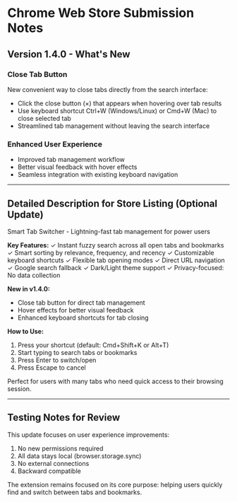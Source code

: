 # Chrome Web Store Submission Notes

## Version 1.4.0 - What's New

### Close Tab Button
New convenient way to close tabs directly from the search interface:
- Click the close button (×) that appears when hovering over tab results
- Use keyboard shortcut Ctrl+W (Windows/Linux) or Cmd+W (Mac) to close selected tab
- Streamlined tab management without leaving the search interface

### Enhanced User Experience
- Improved tab management workflow
- Better visual feedback with hover effects
- Seamless integration with existing keyboard navigation

---

## Detailed Description for Store Listing (Optional Update)

Smart Tab Switcher - Lightning-fast tab management for power users

**Key Features:**
✓ Instant fuzzy search across all open tabs and bookmarks
✓ Smart sorting by relevance, frequency, and recency
✓ Customizable keyboard shortcuts
✓ Flexible tab opening modes
✓ Direct URL navigation
✓ Google search fallback
✓ Dark/Light theme support
✓ Privacy-focused: No data collection

**New in v1.4.0:**
- Close tab button for direct tab management
- Hover effects for better visual feedback
- Enhanced keyboard shortcuts for tab closing

**How to Use:**
1. Press your shortcut (default: Cmd+Shift+K or Alt+T)
2. Start typing to search tabs or bookmarks
3. Press Enter to switch/open
4. Press Escape to cancel

Perfect for users with many tabs who need quick access to their browsing session.

---

## Testing Notes for Review

This update focuses on user experience improvements:
1. No new permissions required
2. All data stays local (browser.storage.sync)
3. No external connections
4. Backward compatible

The extension remains focused on its core purpose: helping users quickly find and switch between tabs and bookmarks.